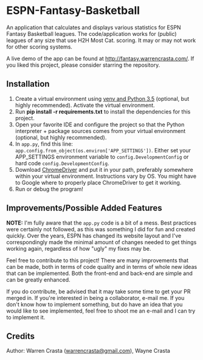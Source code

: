 # ESPN-Fantasy-Basketball

An application that calculates and displays various statistics for ESPN Fantasy Basketball leagues. The code/application works for (public) leagues of any size that use H2H Most Cat. scoring. It may or may not work for other scoring systems.

A live demo of the app can be found at http://fantasy.warrencrasta.com/. If you liked this project, please consider starring the repository.

## Installation
1. Create a virtual environment using [venv and Python 3.5](https://docs.python.org/3/library/venv.html) (optional, but highly recommended). Activate the virtual environment.
2. Run **pip install -r requirements.txt** to install the dependencies for this project.
3. Open your favorite IDE and configure the project so that the Python interpreter + package sources comes from your virtual environment (optional, but highly recommended).
4. In `app.py`, find this line: `app.config.from_object(os.environ['APP_SETTINGS'])`. Either set your APP_SETTINGS environment variable to `config.DevelopmentConfig` or hard code `config.DevelopmentConfig`. 
5. Download [ChromeDriver](http://chromedriver.chromium.org/downloads) and put it in your path, preferably somewhere within your virtual environment. Instructions vary by OS. You might have to Google where to properly place ChromeDriver to get it working.
6. Run or debug the program!

## Improvements/Possible Added Features
**NOTE:** I'm fully aware that the `app.py` code is a bit of a mess. Best practices were certainly not followed, as this was something I did for fun and created quickly. Over the years, ESPN has changed its website layout and I've correspondingly made the minimal amount of changes needed to get things working again, regardless of how "ugly" my fixes may be.

Feel free to contribute to this project! There are many improvements that can be made, both in terms of code quality and in terms of whole new ideas that can be implemented. Both the front-end and back-end are simple and can be greatly enhanced.

If you do contribute, be advised that it may take some time to get your PR merged in. If you're interested in being a collaborator, e-mail me. If you don't know how to implement something, but do have an idea that you would like to see implemented, feel free to shoot me an e-mail and I can try to implement it.

## Credits

Author: Warren Crasta (warrencrasta@gmail.com), Wayne Crasta
